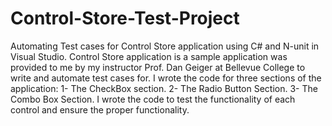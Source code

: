 # Control-Store-Test-Project
Automating Test cases for Control Store application using C# and N-unit in Visual Studio.
Control Store application is a sample application was provided to me by my instructor Prof. Dan Geiger at Bellevue College to write and automate test cases for.
I wrote the code for three sections of the application:
1- The CheckBox section.
2- The Radio Button Section.
3- The Combo Box Section.
I wrote the code to test the functionality of each control and ensure the proper functionality.

